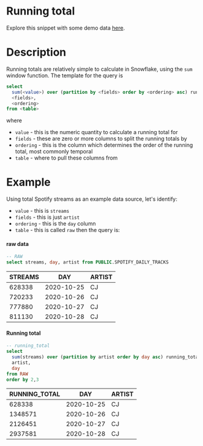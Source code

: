 # Running total
Explore this snippet with some demo data [here](https://count.co/n/9oKm47UpLz2?vm=e).


# Description
Running totals are relatively simple to calculate in Snowflake, using the `sum` window function.
The template for the query is

```sql
select
  sum(<value>) over (partition by <fields> order by <ordering> asc) running_total,
  <fields>,
  <ordering>
from <table>
```
where 
- `value` - this is the numeric quantity to calculate a running total for
- `fields` - these are zero or more columns to split the running totals by
- `ordering` - this is the column which determines the order of the running total, most commonly temporal
- `table` - where to pull these columns from
# Example
Using total Spotify streams as an example data source, let's identify:
- `value` - this is `streams`
- `fields` - this is just `artist`
- `ordering` - this is the `day` column
- `table` - this is called `raw`
then the query is:

#### raw data

```sql
-- RAW
select streams, day, artist from PUBLIC.SPOTIFY_DAILY_TRACKS
```
|STREAMS|DAY|ARTIST|
|------|---|------|
|628338|2020-10-25|CJ|
|720233|2020-10-26|CJ|
|777880|2020-10-27|CJ|
|811130|2020-10-28|CJ|

#### Running total

```sql
-- running_total
select
  sum(streams) over (partition by artist order by day asc) running_total,
  artist,
  day
from RAW
order by 2,3
```
|RUNNING_TOTAL|DAY|ARTIST|
|------|---|------|
|628338|2020-10-25|CJ|
|1348571|2020-10-26|CJ|
|2126451|2020-10-27|CJ|
|2937581|2020-10-28|CJ|
